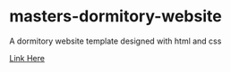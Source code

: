 # masters-dormitory-website
A dormitory website template designed with html and css

[Link Here](https://janniksanidad.github.io/masters-dormitory-website/)
